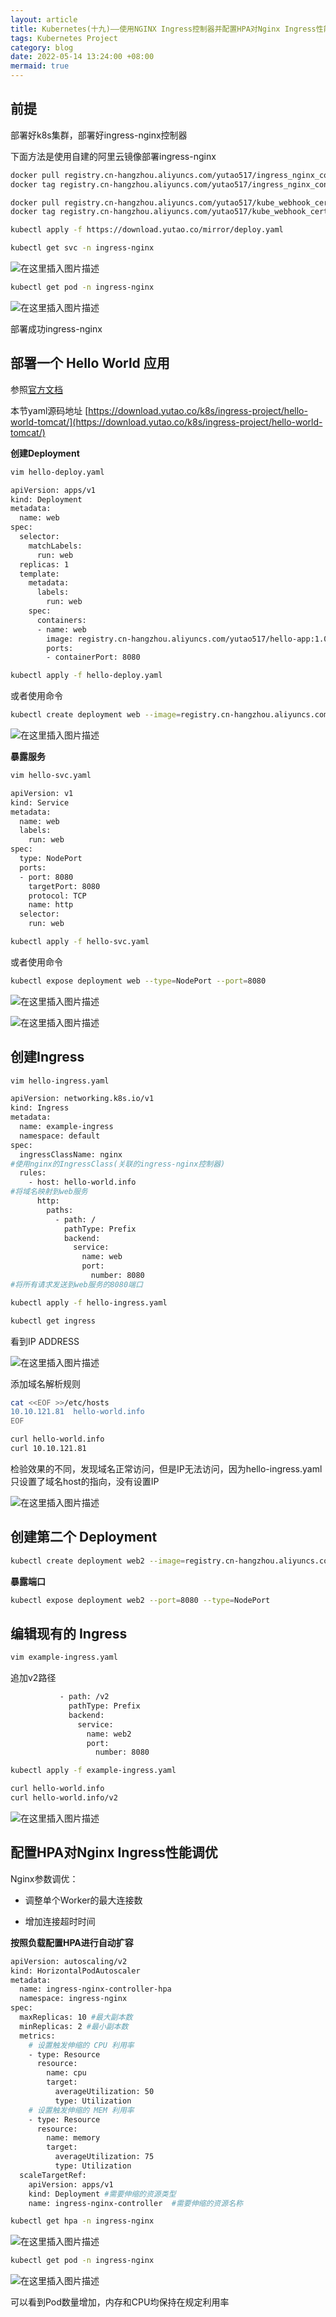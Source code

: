 ```yaml
---
layout: article
title: Kubernetes(十九)——使用NGINX Ingress控制器并配置HPA对Nginx Ingress性能调优
tags: Kubernetes Project
category: blog
date: 2022-05-14 13:24:00 +08:00
mermaid: true
---
```

## 前提

部署好k8s集群，部署好ingress-nginx控制器

下面方法是使用自建的阿里云镜像部署ingress-nginx


```bash
docker pull registry.cn-hangzhou.aliyuncs.com/yutao517/ingress_nginx_controller:v1.1.0
docker tag registry.cn-hangzhou.aliyuncs.com/yutao517/ingress_nginx_controller:v1.1.0  k8s.gcr.io/ingress-nginx/controller:v1.1.0

docker pull registry.cn-hangzhou.aliyuncs.com/yutao517/kube_webhook_certgen:v1.1.1
docker tag registry.cn-hangzhou.aliyuncs.com/yutao517/kube_webhook_certgen:v1.1.1  k8s.gcr.io/ingress-nginx/kube-webhook-certgen:v1.1.1
```

```bash
kubectl apply -f https://download.yutao.co/mirror/deploy.yaml
```

```bash
kubectl get svc -n ingress-nginx
```
![在这里插入图片描述](https://img-blog.csdnimg.cn/a3407f838be24eb69444bdcead2e9282.png)

```bash
kubectl get pod -n ingress-nginx
```
![在这里插入图片描述](https://img-blog.csdnimg.cn/52b49a4a3ac34924a7f369211c3d452a.png)

部署成功ingress-nginx

## 部署一个 Hello World 应用

参照[官方文档](https://kubernetes.io/zh/docs/tasks/access-application-cluster/ingress-minikube/)

本节yaml源码地址
[https://download.yutao.co/k8s/ingress-project/hello-world-tomcat/](https://download.yutao.co/k8s/ingress-project/hello-world-tomcat/)

**创建Deployment**

```bash
vim hello-deploy.yaml
```

```bash
apiVersion: apps/v1
kind: Deployment
metadata:
  name: web
spec:
  selector:
    matchLabels:
      run: web
  replicas: 1
  template:
    metadata:
      labels:
        run: web
    spec:
      containers:
      - name: web
        image: registry.cn-hangzhou.aliyuncs.com/yutao517/hello-app:1.0
        ports:
        - containerPort: 8080
```
```bash
kubectl apply -f hello-deploy.yaml
```
或者使用命令
```bash
kubectl create deployment web --image=registry.cn-hangzhou.aliyuncs.com/yutao517/hello-app:1.0
```
![在这里插入图片描述](https://img-blog.csdnimg.cn/f5914be79a4f460e8a9574e59abea51c.png)

**暴露服务**

```bash
vim hello-svc.yaml
```

```bash
apiVersion: v1
kind: Service
metadata:
  name: web
  labels:
    run: web
spec:
  type: NodePort
  ports:
  - port: 8080
    targetPort: 8080
    protocol: TCP
    name: http
  selector:
    run: web
```

```bash
kubectl apply -f hello-svc.yaml
```

或者使用命令

```bash
kubectl expose deployment web --type=NodePort --port=8080
```
![在这里插入图片描述](https://img-blog.csdnimg.cn/963da36dd86e4a19ad081b5f92a1c6ea.png)

![在这里插入图片描述](https://img-blog.csdnimg.cn/257cd1a57eec401db81c6cbdde52f7e5.png)

## 创建Ingress

```bash
vim hello-ingress.yaml
```

```bash
apiVersion: networking.k8s.io/v1
kind: Ingress
metadata:
  name: example-ingress
  namespace: default
spec:
  ingressClassName: nginx
#使用nginx的IngressClass(关联的ingress-nginx控制器)
  rules:
    - host: hello-world.info
#将域名映射到web服务
      http:
        paths:
          - path: /
            pathType: Prefix
            backend:
              service:
                name: web
                port:
                  number: 8080
#将所有请求发送到web服务的8080端口 
```

```bash
kubectl apply -f hello-ingress.yaml
```

```bash
kubectl get ingress
```

看到IP ADDRESS

![在这里插入图片描述](https://img-blog.csdnimg.cn/594d1da66a6b41a19b6d59a0ff2c8eb9.png)

添加域名解析规则
```bash
cat <<EOF >>/etc/hosts
10.10.121.81  hello-world.info
EOF
```

```bash
curl hello-world.info
curl 10.10.121.81
```
检验效果的不同，发现域名正常访问，但是IP无法访问，因为hello-ingress.yaml只设置了域名host的指向，没有设置IP

![在这里插入图片描述](https://img-blog.csdnimg.cn/0932b281ad21470ab1874bf1d8462a0b.png)

## 创建第二个 Deployment

```bash
kubectl create deployment web2 --image=registry.cn-hangzhou.aliyuncs.com/yutao517/hello-app:2.0
```
**暴露端口**
```bash
kubectl expose deployment web2 --port=8080 --type=NodePort
```

## 编辑现有的 Ingress

```bash
vim example-ingress.yaml 
```
追加v2路径
```bash
           - path: /v2
             pathType: Prefix
             backend:
               service:
                 name: web2
                 port:
                   number: 8080
```

```bash
kubectl apply -f example-ingress.yaml
```

```bash
curl hello-world.info
curl hello-world.info/v2
```

![在这里插入图片描述](https://img-blog.csdnimg.cn/d2965d20c39c444b9b4fc3268ee7f3fe.png)

## 配置HPA对Nginx Ingress性能调优

Nginx参数调优：

- 调整单个Worker的最大连接数

- 增加连接超时时间

**按照负载配置HPA进行自动扩容**

```bash
apiVersion: autoscaling/v2
kind: HorizontalPodAutoscaler
metadata:
  name: ingress-nginx-controller-hpa
  namespace: ingress-nginx
spec:
  maxReplicas: 10 #最大副本数
  minReplicas: 2 #最小副本数
  metrics:
    # 设置触发伸缩的 CPU 利用率
    - type: Resource
      resource:
        name: cpu
        target:
          averageUtilization: 50
          type: Utilization
    # 设置触发伸缩的 MEM 利用率
    - type: Resource
      resource:
        name: memory
        target:
          averageUtilization: 75
          type: Utilization     
  scaleTargetRef:
    apiVersion: apps/v1
    kind: Deployment #需要伸缩的资源类型
    name: ingress-nginx-controller  #需要伸缩的资源名称
```

```bash
kubectl get hpa -n ingress-nginx
```
![在这里插入图片描述](https://img-blog.csdnimg.cn/f76497f07531473db0d1cfe56d5c8ed5.png)

```bash
kubectl get pod -n ingress-nginx
```

![在这里插入图片描述](https://img-blog.csdnimg.cn/dd0c2a3e3c664adfb346d61a42659dc0.png)

可以看到Pod数量增加，内存和CPU均保持在规定利用率

